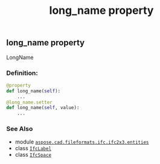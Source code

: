 ﻿---
title: long_name property
second_title: Aspose.CAD for Python via .NET API References
description: 
type: docs
weight: 90
url: /python-net/aspose.cad.fileformats.ifc.ifc2x3.entities/ifcspace/long_name/
is_root: false
---

## long_name property


LongName
### Definition:
```python
@property
def long_name(self):
    ...
@long_name.setter
def long_name(self, value):
    ...
```

### See Also
* module [`aspose.cad.fileformats.ifc.ifc2x3.entities`](../../)
* class [`IfcLabel`](/cad/python-net/aspose.cad.fileformats.ifc.ifc2x3.types/ifclabel)
* class [`IfcSpace`](/cad/python-net/aspose.cad.fileformats.ifc.ifc2x3.entities/ifcspace)
